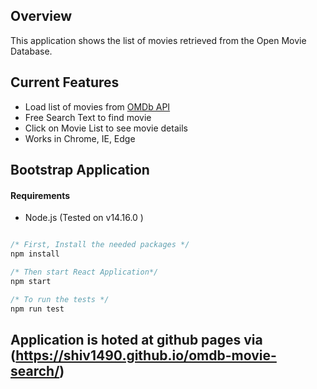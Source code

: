 

## Overview

This application shows the list of movies retrieved from the Open Movie Database.

## Current Features

- Load list of movies from [OMDb API](http://www.omdbapi.com/)
- Free Search Text to find movie
- Click on Movie List to see movie details
- Works in Chrome, IE, Edge

## Bootstrap Application

#### Requirements

- Node.js (Tested on v14.16.0 )

```javascript

/* First, Install the needed packages */
npm install

/* Then start React Application*/
npm start

/* To run the tests */
npm run test

```

## Application is hoted at github pages via (https://shiv1490.github.io/omdb-movie-search/)
